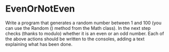 # EvenOrNotEven
Write a program that generates a random number between 1 and 100 (you can use the Random () method from the Math class).
In the next step checks (thanks to modulo) whether it is an even or an odd number. 
Each of the above actions should be written to the consoles, adding a text explaining what has been done.
